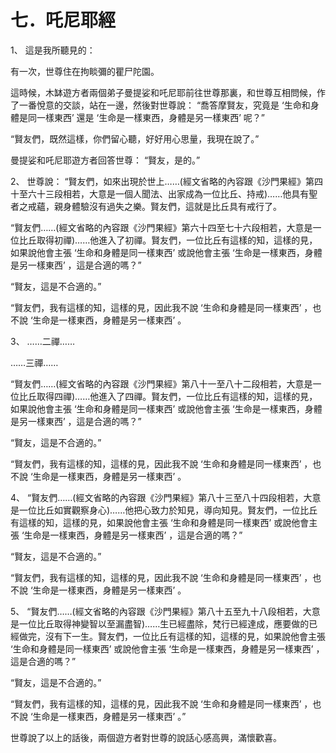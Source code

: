 # 七．吒尼耶經

1、 這是我所聽見的：

有一次，世尊住在拘睒彌的瞿尸陀園。

這時候，木缽遊方者兩個弟子曼提娑和吒尼耶前往世尊那裏，和世尊互相問候，作了一番悅意的交談，站在一邊，然後對世尊說： “喬答摩賢友，究竟是 ‘生命和身體是同一樣東西’ 還是 ‘生命是一樣東西，身體是另一樣東西’ 呢？”

“賢友們，既然這樣，你們留心聽，好好用心思量，我現在說了。”

曼提娑和吒尼耶遊方者回答世尊： “賢友，是的。”

2、 世尊說： “賢友們，如來出現於世上……(經文省略的內容跟《沙門果經》第四十至六十三段相若，大意是一個人聞法、出家成為一位比丘、持戒)……他具有聖者之戒蘊，親身體驗沒有過失之樂。賢友們，這就是比丘具有戒行了。

“賢友們……(經文省略的內容跟《沙門果經》第六十四至七十六段相若，大意是一位比丘取得初禪)……他進入了初禪。賢友們，一位比丘有這樣的知，這樣的見，如果說他會主張 ‘生命和身體是同一樣東西’ 或說他會主張 ‘生命是一樣東西，身體是另一樣東西’ ，這是合適的嗎？”

“賢友，這是不合適的。”

“賢友們，我有這樣的知，這樣的見，因此我不說 ‘生命和身體是同一樣東西’ ，也不說 ‘生命是一樣東西，身體是另一樣東西’ 。

3、 ……二禪……

……三禪……

“賢友們……(經文省略的內容跟《沙門果經》第八十一至八十二段相若，大意是一位比丘取得四禪)……他進入了四禪。賢友們，一位比丘有這樣的知，這樣的見，如果說他會主張 ‘生命和身體是同一樣東西’ 或說他會主張 ‘生命是一樣東西，身體是另一樣東西’ ，這是合適的嗎？”

“賢友，這是不合適的。”

“賢友們，我有這樣的知，這樣的見，因此我不說 ‘生命和身體是同一樣東西’ ，也不說 ‘生命是一樣東西，身體是另一樣東西’ 。

4、 “賢友們……(經文省略的內容跟《沙門果經》第八十三至八十四段相若，大意是一位比丘如實觀察身心)……他把心致力於知見，導向知見。賢友們，一位比丘有這樣的知，這樣的見，如果說他會主張 ‘生命和身體是同一樣東西’ 或說他會主張 ‘生命是一樣東西，身體是另一樣東西’ ，這是合適的嗎？”

“賢友，這是不合適的。”

“賢友們，我有這樣的知，這樣的見，因此我不說 ‘生命和身體是同一樣東西’ ，也不說 ‘生命是一樣東西，身體是另一樣東西’ 。

5、 “賢友們……(經文省略的內容跟《沙門果經》第八十五至九十八段相若，大意是一位比丘取得神變智以至漏盡智)……生已經盡除，梵行已經達成，應要做的已經做完，沒有下一生。賢友們，一位比丘有這樣的知，這樣的見，如果說他會主張 ‘生命和身體是同一樣東西’ 或說他會主張 ‘生命是一樣東西，身體是另一樣東西’ ，這是合適的嗎？”

“賢友，這是不合適的。”

“賢友們，我有這樣的知，這樣的見，因此我不說 ‘生命和身體是同一樣東西’ ，也不說 ‘生命是一樣東西，身體是另一樣東西’ 。”

世尊說了以上的話後，兩個遊方者對世尊的說話心感高興，滿懷歡喜。
